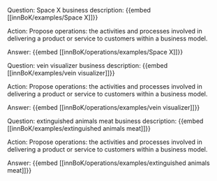 Question: Space X business description:
{{embed [[innBoK/examples/Space X]]}}

Action: Propose operations: the activities and processes involved in delivering a product or service to customers within a business model.

Answer:
{{embed [[innBoK/operations/examples/Space X]]}}

Question: vein visualizer business description:
{{embed [[innBoK/examples/vein visualizer]]}}

Action: Propose operations: the activities and processes involved in delivering a product or service to customers within a business model.

Answer:
{{embed [[innBoK/operations/examples/vein visualizer]]}}

Question: extinguished animals meat business description:
{{embed [[innBoK/examples/extinguished animals meat]]}}

Action: Propose operations: the activities and processes involved in delivering a product or service to customers within a business model.

Answer:
{{embed [[innBoK/operations/examples/extinguished animals meat]]}}



